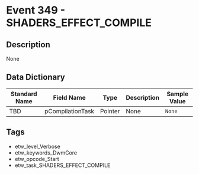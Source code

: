# Event 349 - SHADERS_EFFECT_COMPILE

## Description
None

## Data Dictionary
|Standard Name|Field Name|Type|Description|Sample Value|
|---|---|---|---|---|
|TBD|pCompilationTask|Pointer|None|`None`|

## Tags
* etw_level_Verbose
* etw_keywords_DwmCore
* etw_opcode_Start
* etw_task_SHADERS_EFFECT_COMPILE